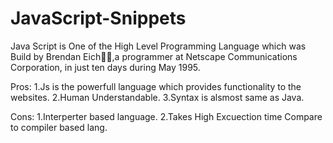 # JavaScript-Snippets

Java Script is One of the High Level Programming Language which was Build by Brendan Eich🧍‍♂️,a programmer at Netscape Communications Corporation, in just ten days during May 1995.



Pros:
1.Js is the powerfull language which provides functionality to the websites.
2.Human Understandable.
3.Syntax is alsmost same as Java.


Cons:
1.Interperter based language.
2.Takes High Excuection time Compare to compiler based lang. 
